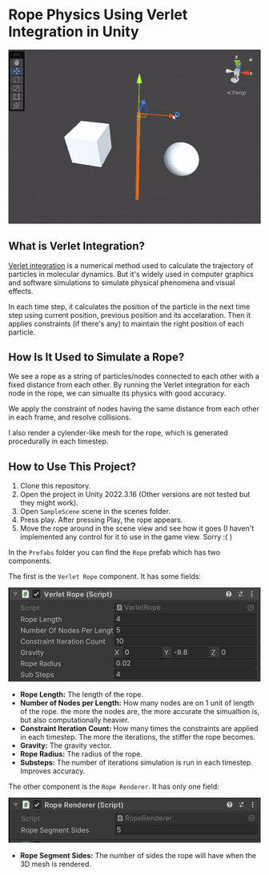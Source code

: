 # Rope Physics Using Verlet Integration in Unity
![Verlet Demo GIF](./SampleGIF.gif)
## What is Verlet Integration?
[Verlet integration](https://en.wikipedia.org/wiki/Verlet_integration) is a numerical method used to calculate the trajectory of particles in molecular dynamics. But it's widely used in computer graphics and software simulations to simulate physical phenomena and visual effects.

In each time step, it calculates the position of the particle in the next time step using current position, previous position and its accelaration. Then it applies constraints (if there's any) to maintain the right position of each particle.

## How Is It Used to Simulate a Rope?
We see a rope as a string of particles/nodes connected to each other with a fixed distance from each other. By running the Verlet integration for each node in the rope, we can simualte its physics with good accuracy.

We apply the constraint of nodes having the same distance from each other in each frame, and resolve collisions.

I also render a cylender-like mesh for the rope, which is generated procedurally in each timestep.

## How to Use This Project?

1. Clone this repository.
2. Open the project in Unity 2022.3.16 (Other versions are not tested but they might work).
3. Open `SampleScene` scene in the scenes folder.
4. Press play. After pressing Play, the rope appears.
5. Move the rope around in the scene view and see how it goes (I haven't implemented any control for it to use in the game view. Sorry :( )

In the `Prefabs` folder you can find the `Rope` prefab which has two components.

The first is the `Verlet Rope` component. It has some fields:

![Verlet Rope Component](./VerletRope.png)
* **Rope Length:** The length of the rope.
* **Number of Nodes per Length:** How many nodes are on 1 unit of length of the rope. the more the nodes are, the more accurate the simualtion is, but also computationally heavier.
* **Constraint Iteration Count:** How many times the constraints are applied in each timestep. The more the iterations, the stiffer the rope becomes.
* **Gravity:** The gravity vector.
* **Rope Radius:** The radius of the rope.
* **Substeps:** The number of iterations simulation is run in each timestep. Improves accuracy.

The other component is the `Rope Renderer`. It has only one field:

![Rope Renderer Component](./RopeRenderer.png)

* **Rope Segment Sides:** The number of sides the rope will have when the 3D mesh is rendered.

